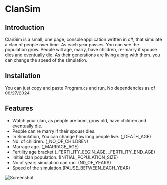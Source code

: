 # ClanSim

## Introduction

ClanSim is a small, one page, console application written in c#, that simulate a clan of people over time.
As each year passes, You can see the population grow. People will age, marry, have children, re-marry if spouse dies and eventually die.
As their generations are living along with them.
you can change the speed of the simulation.

## Installation

You can just copy and paste Program.cs and run, No dependencies as of 08/27/2024.


## Features

- Watch your clan, as people are born, grow old, have children and eventually die.
- People can re marry if their spouse dies.
- In Simulation, You can change how long people live. (_DEATH_AGE)
- No. of children. (_NO_OF_CHILDREN)
- Marrage age. (_MARRAGE_AGE)
- Fertility age bracket (_FERTILITY_BEGIN_AGE, _FERTILITY_END_AGE)
- Initial clan population. (INITIAL_POPULATION_SIZE)
- No of years simulation can run. (NO_OF_YEARS)
- Speed of the simulation.(PAUSE_BETWEEN_EACH_YEAR)


![Screenshot](./images/image001.png)